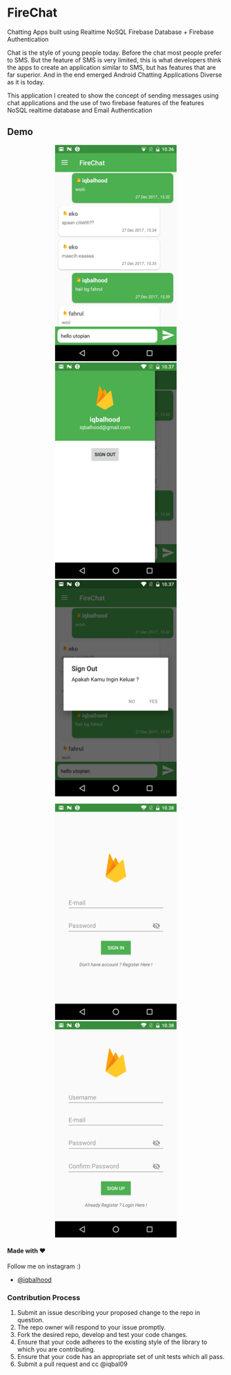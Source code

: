# FireChat
 Chatting Apps built using Realtime NoSQL Firebase Database + Firebase Authentication

Chat is the style of young people today. Before the chat most people prefer to SMS. But the feature of SMS is very limited, this is what developers think the apps to create an application similar to SMS, but has features that are far superior. And in the end emerged Android Chatting Applications Diverse as it is today.

This application I created to show the concept of sending messages using chat applications and the use of two firebase features of the features NoSQL realtime database and Email Authentication

## Demo

<p align="center">
  <img src="ss/1.png" height="500" alt="" />
  <img src="ss/2.png" height="500" alt="" />
  <img src="ss/3.png" height="500" alt="" />
</p>

<p align="center">
  <img src="ss/4.png" height="500" alt="" />
  <img src="ss/5.png" height="500" alt="" />
</p>




#### Made with &#9829;
Follow me on instagram :)
- [@iqbalhood](https://instagram.com/iqbalhood)

### Contribution Process

1. Submit an issue describing your proposed change to the repo in question.
1. The repo owner will respond to your issue promptly.
1. Fork the desired repo, develop and test your code changes.
1. Ensure that your code adheres to the existing style of the library to which
   you are contributing.
1. Ensure that your code has an appropriate set of unit tests which all pass.
1. Submit a pull request and cc @iqbal09
